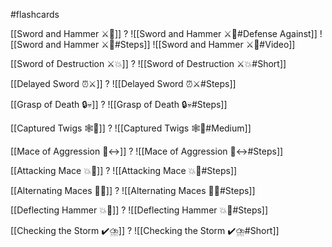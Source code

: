 #flashcards

[[Sword and Hammer ⚔️🔨]]
?
![[Sword and Hammer ⚔️🔨#Defense Against]]
![[Sword and Hammer ⚔️🔨#Steps]]
![[Sword and Hammer ⚔️🔨#Video]]
<!--SR:!2024-07-11,8,130-->

[[Sword of Destruction ⚔️💥]]
?
![[Sword of Destruction ⚔️💥#Short]]
<!--SR:!2024-09-27,137,250-->

[[Delayed Sword ⏰⚔️]]
?
![[Delayed Sword ⏰⚔️#Steps]]
<!--SR:!2024-10-06,290,310-->

[[Grasp of Death 🔒💀]]
?
![[Grasp of Death 🔒💀#Steps]]
<!--SR:!2024-08-23,193,230-->

[[Captured Twigs 🕸️🌿]]
?
![[Captured Twigs 🕸️🌿#Medium]]
<!--SR:!2024-08-05,27,215-->

[[Mace of Aggression 🔨↔️]]
?
![[Mace of Aggression 🔨↔️#Steps]]
<!--SR:!2024-07-14,5,150-->

[[Attacking Mace 💥👊]]
?
![[Attacking Mace 💥👊#Steps]]
<!--SR:!2024-07-13,5,130-->

[[Alternating Maces 🔄✊]]
?
![[Alternating Maces 🔄✊#Steps]]
<!--SR:!2024-10-31,288,308-->

[[Deflecting Hammer 💥🔨]]
?
![[Deflecting Hammer 💥🔨#Steps]]
<!--SR:!2024-07-11,3,150-->

[[Checking the Storm ✔️⛈️]]
?
![[Checking the Storm ✔️⛈️#Short]]
<!--SR:!2024-07-11,3,150-->

